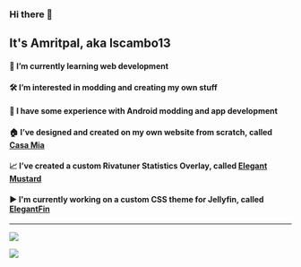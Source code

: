 ### Hi there 👋
## It's Amritpal, aka lscambo13

#### 🌱 I’m currently learning web development

#### 🛠️ I’m interested in modding and creating my own stuff

#### 🤖 I have some experience with Android modding and app development

#### 🏠 I’ve designed and created on my own website from scratch, called [Casa Mia](https://casamia.cambo.in)

#### 📈 I’ve created a custom Rivatuner Statistics Overlay, called [Elegant Mustard](https://github.com/lscambo13/ElegantMustard)

#### ▶️ I'm currently working on a custom CSS theme for Jellyfin, called [ElegantFin](https://github.com/lscambo13/ElegantFin/)

<hr>

  ![](https://github-readme-stats.vercel.app/api?username=lscambo13\&include_all_commits=true\&theme=catppuccin_latte)
  
  ![](https://github-readme-stats.vercel.app/api/top-langs/?username=lscambo13\&layout=compact\&theme=catppuccin_latte)

  
<!--
**lscambo13/lscambo13** is a ✨ _special_ ✨ repository because its `README.md` (this file) appears on your GitHub profile.

Here are some ideas to get you started:

- 🔭 I’m currently working on ...
- 🌱 I’m currently learning ...
- 👯 I’m looking to collaborate on ...
- 🤔 I’m looking for help with ...
- 💬 Ask me about ...
- 📫 How to reach me: ...
- 😄 Pronouns: ...
- ⚡ Fun fact: ...
-->
